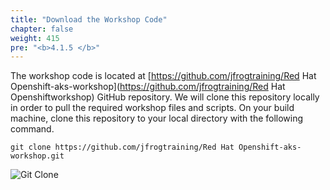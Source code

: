 ```yaml
---
title: "Download the Workshop Code"
chapter: false
weight: 415
pre: "<b>4.1.5 </b>"
---
```


The workshop code is located at [https://github.com/jfrogtraining/Red Hat Openshift-aks-workshop](https://github.com/jfrogtraining/Red Hat Openshiftworkshop) GitHub repository. We will clone this repository locally in order to pull the required workshop files and scripts. On your build machine, clone this repository to your local directory with the following command.

``
git clone https://github.com/jfrogtraining/Red Hat Openshift-aks-workshop.git
``


![Git Clone](/images/git-clone.png)

